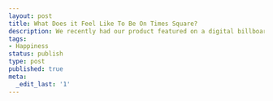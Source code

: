 ```yaml
---
layout: post
title: What Does it Feel Like To Be On Times Square?
description: We recently had our product featured on a digital billboard in Times Square. I now take some time to think about it.
tags:
- Happiness
status: publish
type: post
published: true
meta:
  _edit_last: '1'
---
```

